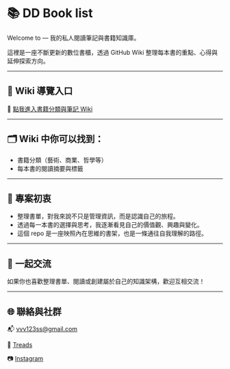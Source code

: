 # 📚 DD Book list

Welcome to  — 我的私人閱讀筆記與書籍知識庫。

這裡是一座不斷更新的數位書櫃，透過 GitHub Wiki 整理每本書的重點、心得與延伸探索方向。

---

## 🚪 Wiki 導覽入口

📖 [點我進入書籍分類與筆記 Wiki](https://github.com/DD-Hsu/bookon/wiki)

---

## 🗂 Wiki 中你可以找到：

- 書籍分類（藝術、商業、哲學等）
- 每本書的閱讀摘要與標籤

---

## 🔧 專案初衷

- 整理書單，對我來說不只是管理資訊，而是認識自己的旅程。
- 透過每一本書的選擇與思考，我逐漸看見自己的價值觀、興趣與變化。
- 這個 repo 是一座映照內在思維的書架，也是一條通往自我理解的路徑。


---

## 🤝 一起交流

如果你也喜歡整理書單、閱讀或創建屬於自己的知識架構，歡迎互相交流！

---

## 🌐 聯絡與社群

📬 vvv123ss@gmail.com

🔗 [Treads](https://www.threads.com/@estherkyo8?igshid=NTc4MTIwNjQ2YQ==)  

📷 [Instagram](https://instagram.com/estherkyo8)  


